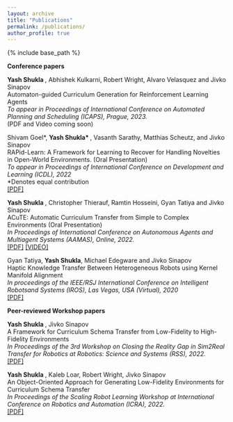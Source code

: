 ```yaml
---
layout: archive
title: "Publications"
permalink: /publications/
author_profile: true
---
```

{% include base_path %}

<b> Conference papers </b>

<b> Yash Shukla </b>, Abhishek Kulkarni, Robert Wright, Alvaro Velasquez and Jivko Sinapov <br>
Automaton-guided Curriculum Generation for Reinforcement Learning Agents <br>
<i> To appear in Proceedings of International Conference on Automated Planning and Scheduling (ICAPS), Prague, 2023. </i> <br>
(PDF and Video coming soon)

Shivam Goel*, <b> Yash Shukla* </b>, Vasanth Sarathy, Matthias Scheutz, and Jivko Sinapov <br>
RAPid-Learn: A Framework for Learning to Recover for Handling Novelties in Open-World Environments. (Oral Presentation)<br>
<i> To appear in Proceedings of International Conference on Development and Learning (ICDL), 2022 </i> <br>
*Denotes equal contribution <br>
[[PDF]](http://shukla-yash.github.io/files/Rapid_learn.pdf)


<b> Yash Shukla </b>, Christopher Thierauf, Ramtin Hosseini, Gyan Tatiya and Jivko Sinapov <br>
ACuTE: Automatic Curriculum Transfer from Simple to Complex Environments (Oral Presentation) <br>
<i> In Proceedings of International Conference on Autonomous Agents and Multiagent Systems (AAMAS), Online, 2022. </i> <br>
[[PDF]](http://shukla-yash.github.io/files/ACuTE_AAMAS_2022.pdf) [[VIDEO]](https://www.youtube.com/watch?v=QkRdRV-b2EQ&t=1s)

Gyan Tatiya, <b>Yash Shukla</b>, Michael Edegware and Jivko Sinapov <br>
Haptic Knowledge Transfer Between Heterogeneous Robots using Kernel Manifold Alignment <br>
<i>In proceedings of the IEEE/RSJ International Conference on Intelligent Robotsand Systems (IROS), Las Vegas, USA (Virtual), 2020
</i> <br>
[[PDF]](http://shukla-yash.github.io/files/IROS_2020.pdf)



<b> Peer-reviewed Workshop papers </b>

<b> Yash Shukla </b>, Jivko Sinapov <br>
A Framework for Curriculum Schema Transfer from Low-Fidelity to High-Fidelity Environments<br>
 <i>In Proceedings of the 3rd Workshop on Closing the Reality Gap in Sim2Real Transfer for Robotics at Robotics: Science and Systems (RSS), 2022. </i><br>
[[PDF]](http://shukla-yash.github.io/files/Sim2Real_RSS.pdf)

<b> Yash Shukla </b>, Kaleb Loar, Robert Wright, Jivko Sinapov <br>
An Object-Oriented Approach for Generating Low-Fidelity Environments for Curriculum Schema Transfer <br>
 <i> In Proceedings of the Scaling Robot Learning Workshop at International Conference on Robotics and Automation (ICRA), 2022. </i> <br>
[[PDF]](http://shukla-yash.github.io/files/LF_Generation_SRL.pdf)


